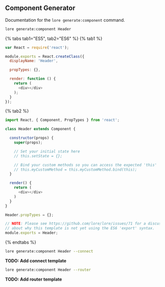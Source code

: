 ## Component Generator

Documentation for the `lore generate:component` command.

```sh
lore generate:component Header
```

{% tabs tab1="ES5", tab2="ES6" %}
{% tab1 %}
```js
var React = require('react');

module.exports = React.createClass({
  displayName: 'Header',

  propTypes: {},

  render: function () {
    return (
      <div></div>
    );
  }
});
```
{% tab2 %}
```js
import React, { Component, PropTypes } from 'react';

class Header extends Component {

  constructor(props) {
    super(props);

    // Set your initial state here
    // this.setState = {};

    // Bind your custom methods so you can access the expected 'this'
    // this.myCustomMethod = this.myCustomMethod.bind(this);
  }

  render() {
    return (
      <div></div>
    )
  }
}

Header.propTypes = {};

// NOTE: Please see https://github.com/lore/lore/issues/71 for a discussion
// about why this template is not yet using the ES6 'export' syntax.
module.exports = Header;
```
{% endtabs %}

```sh
lore generate:component Header --connect
```

**TODO: Add connect template**

```sh
lore generate:component Header --router
```

**TODO: Add router template**
